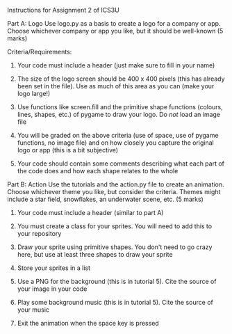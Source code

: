 Instructions for Assignment 2 of ICS3U

Part A: Logo
Use logo.py as a basis to create a logo for a company or app. Choose whichever company or app you like, but it should be well-known (5 marks)

Criteria/Requirements:

1. Your code must include a header (just make sure to fill in your name)

2. The size of the logo screen should be 400 x 400 pixels (this has already been set in the file). Use as much of this area as you can (make your logo large!)

3. Use functions like screen.fill and the primitive shape functions (colours, lines, shapes, etc.) of pygame to draw your logo. Do *not* load an image file

4. You will be graded on the above criteria (use of space, use of pygame functions, no image file) and on how closely you capture the original logo or app (this is a bit subjective)

5. Your code should contain some comments describing what each part of the code does and how each shape relates to the whole 

Part B: Action
Use the tutorials and the action.py file to create an animation. Choose whichever theme you like, but consider the criteria. Themes might include a star field, snowflakes, an underwater scene, etc. (5 marks)

1. Your code must include a header (similar to part A)

2. You must create a class for your sprites. You will need to add this to your repository

3. Draw your sprite using primitive shapes. You don't need to go crazy here, but use at least three shapes to draw your sprite

4. Store your sprites in a list

5. Use a PNG for the background (this is in tutorial 5). Cite the source of your image in your code 

6. Play some background music (this is in tutorial 5). Cite the source of your music

7. Exit the animation when the space key is pressed
